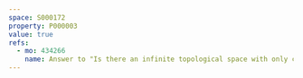 ```yaml
---
space: S000172
property: P000003
value: true
refs:
  - mo: 434266
    name: Answer to "Is there an infinite topological space with only countably many continuous functions to itself?"
---
```


